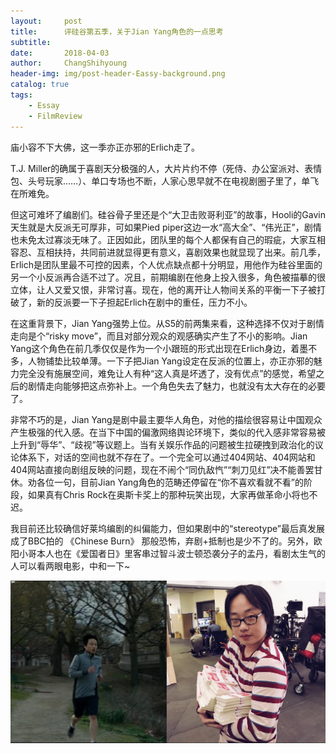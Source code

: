 ```yaml
---
layout:     post
title:      评硅谷第五季，关于Jian Yang角色的一点思考
subtitle:   
date:       2018-04-03
author:     ChangShihyoung
header-img: img/post-header-Eassy-background.png
catalog: true
tags:
    - Essay
    - FilmReview
---
```


庙小容不下大佛，这一季亦正亦邪的Erlich走了。  

T.J. Miller的确属于喜剧天分极强的人，大片片约不停（死侍、办公室派对、表情包、头号玩家……）、单口专场也不断，人家心思早就不在电视剧圈子里了，单飞在所难免。  

但这可难坏了编剧们。硅谷骨子里还是个“大卫击败哥利亚”的故事，Hooli的Gavin天生就是大反派无可厚非，可如果Pied piper这边一水“高大全”、“伟光正”，剧情也未免太过寡淡无味了。正因如此，团队里的每个人都保有自己的瑕疵，大家互相容忍、互相扶持，共同前进就显得更有意义，喜剧效果也就显现了出来。前几季，Erlich是团队里最不可控的因素，个人优点缺点都十分明显，用他作为硅谷里面的另一个小反派再合适不过了。况且，前期编剧在他身上投入很多，角色被描摹的很立体，让人又爱又恨，非常讨喜。现在，他的离开让人物间关系的平衡一下子被打破了，新的反派要一下子担起Erlich在剧中的重任，压力不小。  

在这重背景下，Jian Yang强势上位。从S5的前两集来看，这种选择不仅对于剧情走向是个“risky move”，而且对部分观众的观感确实产生了不小的影响。Jian Yang这个角色在前几季仅仅是作为一个小跟班的形式出现在Erlich身边，着墨不多，人物铺垫比较单薄。一下子把Jian Yang设定在反派的位置上，亦正亦邪的魅力完全没有施展空间，难免让人有种“这人真是坏透了，没有优点”的感觉，希望之后的剧情走向能够把这点弥补上。一个角色失去了魅力，也就没有太大存在的必要了。  

非常不巧的是，Jian Yang是剧中最主要华人角色，对他的描绘很容易让中国观众产生极强的代入感。在当下中国的偏激网络舆论环境下，类似的代入感非常容易被上升到“辱华”、“歧视”等议题上。当有关娱乐作品的问题被生拉硬拽到政治化的议论体系下，对话的空间也就不存在了。一个完全可以通过404网站、404网站和404网站直接向剧组反映的问题，现在不闹个“同仇敌忾”“刺刀见红”决不能善罢甘休。劝各位一句，目前Jian Yang角色的范畴还停留在“你不喜欢看就不看”的阶段，如果真有Chris Rock在奥斯卡奖上的那种玩笑出现，大家再做革命小将也不迟。  

我目前还比较确信好莱坞编剧的纠偏能力，但如果剧中的“stereotype”最后真发展成了BBC拍的 《Chinese Burn》 那般恐怖，弃剧+抵制也是少不了的。另外，欧阳小哥本人也在《爱国者日》里客串过智斗波士顿恐袭分子的孟丹，看剧太生气的人可以看两眼电影，中和一下~  

![关于Jian Yang角色的一点思考](https://github.com/changshihyoung/changshihyoung.github.io/blob/master/img/post-2018-4-3-graph-1.jpg?raw=true)
